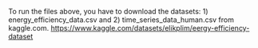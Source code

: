 To run the files above, you have to download the datasets: 1) energy_efficiency_data.csv and 2) time_series_data_human.csv from kaggle.com.
https://www.kaggle.com/datasets/elikplim/eergy-efficiency-dataset

